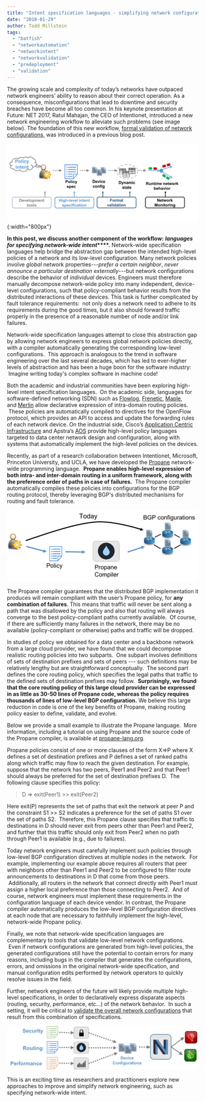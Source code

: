 ```yaml
---
title: "Intent specification languages - simplifying network configuration"
date: "2018-01-29"
author: Todd Millstein
tags:
  - "batfish"
  - "networkautomation"
  - "networkintent"
  - "networkvalidation"
  - "predeployment"
  - "validation"
---
```


The growing scale and complexity of today’s networks have outpaced network engineers’ ability to reason about their correct operation. As a consequence, misconfigurations that lead to downtime and security breaches have become all too common. In his keynote presentation at Future: NET 2017, Ratul Mahajan, the CEO of Intentionet, introduced a new network engineering workflow to alleviate such problems (see image below). The foundation of this new workflow, [formal validation of network configurations](/2017/09/12/new-network-engineering-workflow-formal-validation.html), was introduced in a previous blog post.

![](/assets/images/network_engineering_workflow3.png){:width="800px"}

**In this post, we discuss another component of the workflow:** **_languages for specifying network-wide intent_****.** Network-wide specification languages help bridge the abstraction gap between the intended high-level policies of a network and its low-level configuration. Many network policies involve _global_ network properties---_prefer a certain neighbor_, _never announce a particular destination externally_\---but network configurations describe the behavior of _individual_ devices. Engineers must therefore manually decompose network-wide policy into many independent, device-level configurations, such that policy-compliant behavior results from the distributed interactions of these devices. This task is further complicated by fault tolerance requirements:  not only does a network need to adhere to its requirements during the good times, but it also should forward traffic properly in the presence of a reasonable number of node and/or link failures.

Network-wide specification languages attempt to close this abstraction gap by allowing network engineers to express global network policies directly, with a compiler automatically generating the corresponding low-level configurations.  This approach is analogous to the trend in software engineering over the last several decades, which has led to ever-higher levels of abstraction and has been a huge boon for the software industry:  Imagine writing today's complex software in machine code!

Both the academic and industrial communities have been exploring high-level intent specification languages.  On the academic side, languages for software-defined networking (SDN) such as [Flowlog](https://cs.brown.edu/~sk/Publications/Papers/Published/nfsk-flowlog-tierless/), [Frenetic](http://www.frenetic-lang.org/), [Maple](http://conferences.sigcomm.org/sigcomm/2013/papers/sigcomm/p87.pdf), and [Merlin](http://www.frenetic-lang.org/merlin/) allow declarative expression of intra-domain routing policies.  These policies are automatically compiled to directives for the OpenFlow protocol, which provides an API to access and update the forwarding rules of each network device. On the industrial side, Cisco’s [Application Centric Infrastructure](https://www.cisco.com/c/en/us/solutions/data-center-virtualization/application-centric-infrastructure/index.html) and Apstra’s [AOS](http://www.apstra.com/) provide high-level policy languages targeted to data center network design and configuration, along with systems that automatically implement the high-level policies on the devices.

Recently, as part of a research collaboration between Intentionet, Microsoft, Princeton University, and UCLA, we have developed the [Propane](https://propane-lang.org/) network-wide programming language.  **Propane enables high-level expression of both intra- and inter-domain routing in a uniform framework, along with the preference order of paths in case of failures.**  The Propane compiler automatically compiles these policies into configurations for the BGP routing protocol, thereby leveraging BGP's distributed mechanisms for routing and fault tolerance.

<div class="img-background">
    <img src="/assets/images/propane_compiler.png" alt="Propane Compiler" width="600px">
</div>

The Propane compiler guarantees that the distributed BGP implementation it produces will remain compliant with the user’s Propane policy, for **any combination of failures**. This means that traffic will never be sent along a path that was disallowed by the policy and also that routing will always converge to the best policy-compliant paths currently available.  Of course, if there are sufficiently many failures in the network, there may be no available (policy-compliant or otherwise) paths and traffic will be dropped.

In studies of policy we obtained for a data center and a backbone network from a large cloud provider, we have found that we could decompose realistic routing policies into two subparts.  One subpart involves definitions of sets of destination prefixes and sets of peers --- such definitions may be relatively lengthy but are straightforward conceptually.  The second part defines the core routing policy, which specifies the legal paths that traffic to the defined sets of destination prefixes may follow.  **Surprisingly, we found that the core routing policy of this large cloud provider can be expressed in as little as 30-50 lines of Propane code, whereas the policy requires thousands of lines of low-level BGP configuration.** We believe this large reduction in code is one of the key benefits of Propane, making routing policy easier to define, validate, and evolve.

Below we provide a small example to illustrate the Propane language.  More information, including a tutorial on using Propane and the source code of the Propane compiler, is available at [propane-lang.org](https://propane-lang.org/).

Propane policies consist of one or more clauses of the form X=>P where X defines a set of destination prefixes and P defines a set of ranked paths along which traffic may flow to reach the given destination. For example, suppose that the network has two peers, Peer1 and Peer2 and that Peer1 should always be preferred for the set of destination prefixes D.  The following clause specifies this policy:

> D => exit(Peer1) >> exit(Peer2)

Here exit(P) represents the set of paths that exit the network at peer P and the constraint S1 >> S2 indicates a preference for the set of paths S1 over the set of paths S2.  Therefore, this Propane clause specifies that traffic to destinations in D should never exit from peers other than Peer1 and Peer2, and further that this traffic should only exit from Peer2 when no path through Peer1 is available (e.g., due to failures).

Today network engineers must carefully implement such policies through low-level BGP configuration directives at multiple nodes in the network.  For example, implementing our example above requires all routers that peer with neighbors other than Peer1 and Peer2 to be configured to filter route announcements to destinations in D that come from those peers.  Additionally, all routers in the network that connect directly with Peer1 must assign a higher local preference than those connecting to Peer2.  And of course, network engineers must implement these requirements in the configuration language of each device vendor. In contrast, the Propane compiler automatically produces the low-level BGP configuration directives at each node that are necessary to faithfully implement the high-level, network-wide Propane policy.

Finally, we note that network-wide specification languages are complementary to tools that validate low-level network configurations.  Even if network configurations are generated from high-level policies, the generated configurations still have the potential to contain errors for many reasons, including bugs in the compiler that generates the configurations, errors, and omissions in the original network-wide specification, and manual configuration edits performed by network operators to quickly resolve issues in the field.

Further, network engineers of the future will likely provide multiple high-level specifications, in order to declaratively express disparate aspects (routing, security, performance, etc…) of the network behavior.  In such a setting, it will be critical to [validate the overall network configurations](2017/09/12/new-network-engineering-workflow-formal-validation.html) that result from this combination of specifications.

<div class="img-background">
    <img src="/assets/images/multi_spec_lang_validation.png" alt="Multi-Specification Language Validation Diagram" width="800px">
</div>

This is an exciting time as researchers and practitioners explore new approaches to improve and simplify network engineering, such as specifying network-wide intent.
